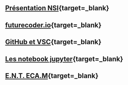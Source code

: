 
## [Présentation NSI](http://si.lycee.ecmorlaix.fr/nsi){target=_blank}

## [futurecoder.io](https://fr.futurecoder.io){target=_blank}

## [GitHub et VSC](https://ericecmorlaix.github.io/adn-Tutoriel_lab_si/github/){target=_blank}

## [Les notebook jupyter](https://ericecmorlaix.github.io/adn-Tutoriel_lab_si/notebook/){target=_blank}

## [E.N.T. ECA.M](https://ec-morlaix.github.io/info/){target=_blank}